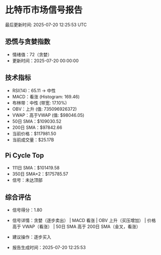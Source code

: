# 比特币市场信号报告

最后更新时间: 2025-07-20 12:25:53 UTC

## 恐慌与贪婪指数
- 情绪值：72（贪婪）
- 更新时间：2025-07-20 00:00:00

## 技术指标
- RSI(14)：65.11 → 中性
- MACD：看涨 (Histogram: 169.46)
- 布林带：中性 (带宽: 17.10%)
- OBV：上升 (值: 735096926372)
- VWAP：高于VWAP (值: $98046.05)
- 50日 SMA：$109030.52
- 200日 SMA：$97842.66
- 当前价格：$117981.50
- 当前成交量：$25.17B

## Pi Cycle Top
- 111日 SMA：$101419.58
- 350日 SMA×2：$175785.57
- 信号：未达顶部

## 综合评估
- 信号得分：1.80
- 信号详情：贪婪（逐步卖出） | MACD 看涨 | OBV 上升（买压增加） | 价格高于 VWAP（看涨） | 50日 SMA 高于 200日 SMA（金叉，看涨）
- 建议操作：逐步买入

- 报告生成时间：2025-07-20 12:25:53